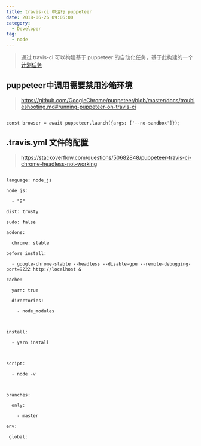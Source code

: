 ```yaml
---
title: travis-ci 中运行 puppeteer
date: 2018-06-26 09:06:00
category:
  - Developer
tag:
  - node
---
```


> 通过 travis-ci 可以构建基于 puppeteer 的自动化任务，基于此构建的一个 [计划任务](https://github.com/yimogit/autotask_puppeteer)



## puppeteer中调用需要禁用沙箱环境



> https://github.com/GoogleChrome/puppeteer/blob/master/docs/troubleshooting.md#running-puppeteer-on-travis-ci



```

const browser = await puppeteer.launch({args: ['--no-sandbox']});

```



## .travis.yml 文件的配置



> https://stackoverflow.com/questions/50682848/puppeteer-travis-ci-chrome-headless-not-working



```

language: node_js

node_js:

  - "9"

dist: trusty

sudo: false  

addons:

  chrome: stable

before_install:

  - google-chrome-stable --headless --disable-gpu --remote-debugging-port=9222 http://localhost &

cache:

  yarn: true

  directories:

    - node_modules



install:

  - yarn install



script:

  - node -v



branches:

  only:

    - master

env:

 global:

```
